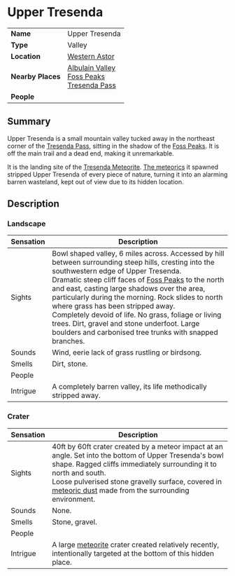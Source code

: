 # Upper Tresenda

|||
| --- | --- |
| **Name** | Upper Tresenda | place.4
| **Type** | Valley |
| **Location** | [Western Astor](../regions/western-astor.md) |
| **Nearby Places** | [Albulain Valley](albulain-valley.md)<br>[Foss Peaks](../mountains/foss-peaks.md)<br>[Tresenda Pass](../roads/tresenda-pass.md) |
| **People** | |

## Summary

Upper Tresenda is a small mountain valley tucked away in the northeast corner of the [Tresenda Pass](../roads/tresenda-pass.md), sitting in the shadow of the [Foss Peaks](../mountains/foss-peaks.md). It is off the main trail and a dead end, making it unremarkable.

It is the landing site of the [Tresenda Meteorite](../../items/meteoric/meteorites/tresenda-meteorite.md). [The meteorics](../../lineages/the-meteorics.md) it spawned stripped Upper Tresenda of every piece of nature, turning it into an alarming barren wasteland, kept out of view due to its hidden location.

## Description

### Landscape

| Sensation | Description |
| ---- | --- |
| Sights | Bowl shaped valley, 6 miles across. Accessed by hill between surrounding steep hills, cresting into the southwestern edge of Upper Tresenda.<br>Dramatic steep cliff faces of [Foss Peaks](../mountains/foss-peaks.md) to the north and east, casting large shadows over the area, particularly during the morning. Rock slides to north where grass has been stripped away.<br>Completely devoid of life. No grass, foliage or living trees. Dirt, gravel and stone underfoot. Large boulders and carbonised tree trunks with snapped branches. |
| Sounds | Wind, eerie lack of grass rustling or birdsong. |
| Smells | Dirt, stone. |
| People | |
| Intrigue | A completely barren valley, its life methodically stripped away. |

### Crater

| Sensation | Description |
| ---- | --- |
| Sights | 40ft by 60ft crater created by a meteor impact at an angle. Set into the bottom of Upper Tresenda's bowl shape. Ragged cliffs immediately surrounding it to north and south.<br>Loose pulverised stone gravelly surface, covered in [meteoric dust](../../items/meteoric/meteoric-dust.md) made from the surrounding environment. |
| Sounds | None. |
| Smells | Stone, gravel. |
| People | |
| Intrigue | A large [meteorite](../../items/meteoric/meteorite.md) crater created relatively recently, intentionally targeted at the bottom of this hidden place. |
